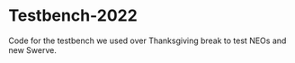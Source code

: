# Testbench-2022

Code for the testbench we used over Thanksgiving break to test NEOs and new Swerve.
